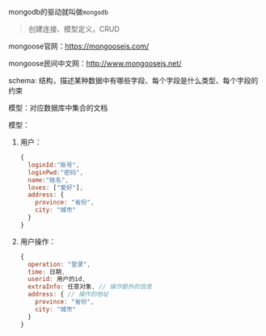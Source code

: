 mongodb的驱动就叫做`mongodb`



> 创建连接、模型定义，CRUD



mongoose官网：https://mongoosejs.com/

mongoose民间中文网：http://www.mongoosejs.net/



schema: 结构，描述某种数据中有哪些字段、每个字段是什么类型、每个字段的约束

模型：对应数据库中集合的文档



模型：



1. 用户：

   ```js
   {
     loginId:"账号",
     loginPwd:"密码",
     name:"姓名",
     loves: ["爱好"],
     address: {
       province: "省份",
       city: "城市"
     }
   }
   ```

   



2. 用户操作：

   ```js
   {
     operation: "登录",
     time: 日期,
     userid: 用户的id,
     extraInfo: 任意对象, // 操作额外的信息
     address: { // 操作的地址
       province: "省份",
       city: "城市"
     }
   }
   ```

   


